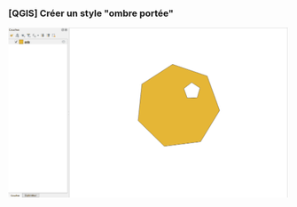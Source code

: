 ### [QGIS] Créer un style "ombre portée"

![style ombre portée pour QGIS](../media/qgis_style_ombre_portee.gif)
